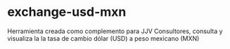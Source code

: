 # exchange-usd-mxn
Herramienta creada como complemento para JJV Consultores, consulta y visualiza la la tasa de cambio dólar (USD) a peso mexicano (MXN)
